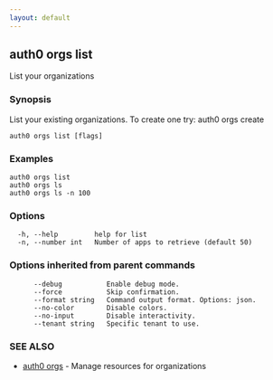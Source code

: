 ```yaml
---
layout: default
---
```

## auth0 orgs list

List your organizations

### Synopsis

List your existing organizations. To create one try:
auth0 orgs create

```
auth0 orgs list [flags]
```

### Examples

```
auth0 orgs list
auth0 orgs ls
auth0 orgs ls -n 100
```

### Options

```
  -h, --help         help for list
  -n, --number int   Number of apps to retrieve (default 50)
```

### Options inherited from parent commands

```
      --debug           Enable debug mode.
      --force           Skip confirmation.
      --format string   Command output format. Options: json.
      --no-color        Disable colors.
      --no-input        Disable interactivity.
      --tenant string   Specific tenant to use.
```

### SEE ALSO

* [auth0 orgs](auth0_orgs.md)	 - Manage resources for organizations


